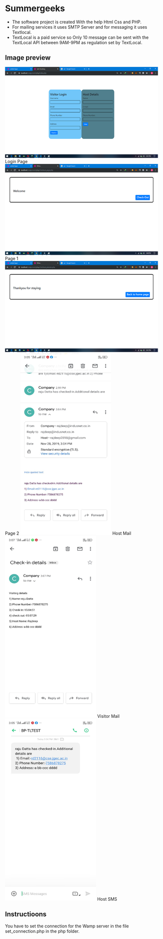# Summergeeks

- The software project is created With the help Html Css and PHP.
- For mailing services it uses SMTP Server and for messaging it uses Textlocal.
- TextLocal is a paid service so Only 10 message can be sent with the TextLocal API between 9AM-9PM as regulation set by TextLocal.

## Image preview


<img src="https://github.com/rajdeep2898/summergeeks/blob/master/img/login%20page.png" width="600" height="300">
Login Page
<img src="https://github.com/rajdeep2898/summergeeks/blob/master/img/page2.png" width="600" height="300">
Page 1
<img src="https://github.com/rajdeep2898/summergeeks/blob/master/img/page1.png" width="600" height="300">
Page 2
<img src="https://github.com/rajdeep2898/summergeeks/blob/master/img/Host%20mail.jpeg" width="300" height="600">
Host Mail
<img src="https://github.com/rajdeep2898/summergeeks/blob/master/img/visitor%20mail.jpeg" width="300" height="600">
Visitor Mail
<img src="https://github.com/rajdeep2898/summergeeks/blob/master/img/Host%20sms.jpeg" width="300" height="600">
Host SMS

## Instructioons

You have to set the connection for the Wamp server in the file set_connection.php in the php folder.